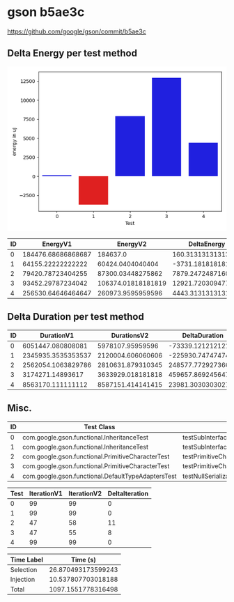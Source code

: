 # gson b5ae3c


https://github.com/google/gson/commit/b5ae3c



## Delta Energy per test method

![](./gson_delta_energy_0_v.png)


| ID | EnergyV1 | EnergyV2 | DeltaEnergy | σV1 | σV2 |
| --- | --- | --- | --- | --- | --- |
| 0 | 184476.68686868687 | 184637.0 | 160.31313131313073 | 50375.74699762392 | 60032.15804210206 |
| 1 | 64155.22222222222 | 60424.0404040404 | -3731.181818181816 | 35079.19323172927 | 28522.551044024327 |
| 2 | 79420.78723404255 | 87300.03448275862 | 7879.24724871607 | 40286.750637566365 | 41392.34689881589 |
| 3 | 93452.29787234042 | 106374.01818181819 | 12921.720309477765 | 54867.04460975772 | 56481.84946961953 |
| 4 | 256530.64646464647 | 260973.9595959596 | 4443.313131313131 | 241474.8834971997 | 243883.67857503556 |

## Delta Duration per test method


| ID | DurationV1 | DurationsV2 | DeltaDuration |
| --- | --- | --- | --- |
| 0 | 6051447.080808081 | 5978107.95959596 | -73339.1212121211 |
| 1 | 2345935.3535353537 | 2120004.606060606 | -225930.7474747477 |
| 2 | 2562054.1063829786 | 2810631.879310345 | 248577.7729273662 |
| 3 | 3174271.14893617 | 3633929.018181818 | 459657.8692456479 |
| 4 | 8563170.111111112 | 8587151.414141415 | 23981.303030302748 |

## Misc.

| ID | Test Class | Test Method |
| --- | --- | --- |
| 0 | com.google.gson.functional.InheritanceTest | testSubInterfacesOfCollectionSerialization |
| 1 | com.google.gson.functional.InheritanceTest | testSubInterfacesOfCollectionDeserialization |
| 2 | com.google.gson.functional.PrimitiveCharacterTest | testPrimitiveCharacterAutoboxedDeserialization |
| 3 | com.google.gson.functional.PrimitiveCharacterTest | testPrimitiveCharacterAutoboxedSerialization |
| 4 | com.google.gson.functional.DefaultTypeAdaptersTest | testNullSerialization |




| Test | IterationV1 | IterationV2 | DeltaIteration |
| --- | --- | --- | --- |
| 0 | 99 | 99 | 0 |
| 1 | 99 | 99 | 0 |
| 2 | 47 | 58 | 11 |
| 3 | 47 | 55 | 8 |
| 4 | 99 | 99 | 0 |



| Time Label | Time (s) |
| --- | --- |
| Selection | 26.870493173599243 |
| Injection | 10.537807703018188 |
| Total | 1097.1551778316498 |


